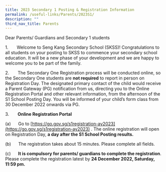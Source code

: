 ```yaml
---
title: 2023 Secondary 1 Posting & Registration Information
permalink: /useful-links/Parents/2023S1/
description: ""
third_nav_title: Parents
---
```

Dear Parents/ Guardians and Secondary 1 students

1.       Welcome to Seng Kang Secondary School (SKSS)! Congratulations to all students on your posting to SKSS to commence your secondary school education. It will be a new phase of your development and we are happy to welcome you to be part of the family.

2\.       The Secondary One Registration process will be conducted online, so the Secondary One students are **not required** to report in person on Registration Day. The designated primary contact of the child would receive a Parent Gateway (PG) notification from us, directing you to the Online Registration Portal and other relevant information, from the afternoon of the S1 School Posting Day. You will be informed of your child’s form class from 30 December 2022 onwards via PG.


3\.       **Online Registration Portal**

(a)      Go to [https://go.gov.sg/s1registration-ay2023](https://go.gov.sg/s1registration-ay2023) . The online registration will open on Registration Day, **a day after the S1 School Posting results.**


(b)      The registration takes about 15 minutes. Please complete all fields.

(c)      **It is compulsory for parents/ guardians to complete the registration**. Please complete the registration latest by **24 December 2022, Saturday, 11:59 pm.**

